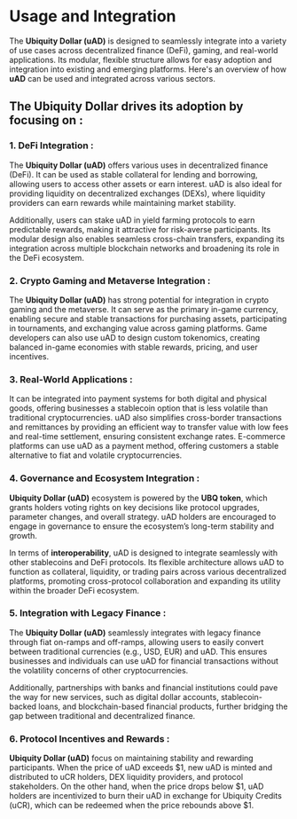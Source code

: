 # Usage and Integration

The **Ubiquity Dollar (uAD)** is designed to seamlessly integrate into a variety of use cases across decentralized finance (DeFi), gaming, and real-world applications. Its modular, flexible structure allows for easy adoption and integration into existing and emerging platforms. Here's an overview of how **uAD** can be used and integrated across various sectors.

## **The Ubiquity Dollar drives its adoption by focusing on :**

### 1. **DeFi Integration :**

The **Ubiquity Dollar (uAD)** offers various uses in decentralized finance (DeFi). It can be used as stable collateral for lending and borrowing, allowing users to access other assets or earn interest. uAD is also ideal for providing liquidity on decentralized exchanges (DEXs), where liquidity providers can earn rewards while maintaining market stability.&#x20;

Additionally, users can stake uAD in yield farming protocols to earn predictable rewards, making it attractive for risk-averse participants. Its modular design also enables seamless cross-chain transfers, expanding its integration across multiple blockchain networks and broadening its role in the DeFi ecosystem.

### 2. **Crypto Gaming and Metaverse Integration :**&#x20;

The **Ubiquity Dollar (uAD)** has strong potential for integration in crypto gaming and the metaverse. It can serve as the primary in-game currency, enabling secure and stable transactions for purchasing assets, participating in tournaments, and exchanging value across gaming platforms. Game developers can also use uAD to design custom tokenomics, creating balanced in-game economies with stable rewards, pricing, and user incentives.

### 3. **Real-World Applications :**&#x20;

It can be integrated into payment systems for both digital and physical goods, offering businesses a stablecoin option that is less volatile than traditional cryptocurrencies. uAD also simplifies cross-border transactions and remittances by providing an efficient way to transfer value with low fees and real-time settlement, ensuring consistent exchange rates. E-commerce platforms can use uAD as a payment method, offering customers a stable alternative to fiat and volatile cryptocurrencies.

### 4. **Governance and Ecosystem Integration :**&#x20;

**Ubiquity Dollar (uAD)** ecosystem is powered by the **UBQ token**, which grants holders voting rights on key decisions like protocol upgrades, parameter changes, and overall strategy. uAD holders are encouraged to engage in governance to ensure the ecosystem’s long-term stability and growth.

In terms of **interoperability**, uAD is designed to integrate seamlessly with other stablecoins and DeFi protocols. Its flexible architecture allows uAD to function as collateral, liquidity, or trading pairs across various decentralized platforms, promoting cross-protocol collaboration and expanding its utility within the broader DeFi ecosystem.

### 5. **Integration with Legacy Finance :** &#x20;

The **Ubiquity Dollar (uAD)** seamlessly integrates with legacy finance through fiat on-ramps and off-ramps, allowing users to easily convert between traditional currencies (e.g., USD, EUR) and uAD. This ensures businesses and individuals can use uAD for financial transactions without the volatility concerns of other cryptocurrencies.&#x20;

Additionally, partnerships with banks and financial institutions could pave the way for new services, such as digital dollar accounts, stablecoin-backed loans, and blockchain-based financial products, further bridging the gap between traditional and decentralized finance.

### 6. **Protocol Incentives and Rewards :**&#x20;

**Ubiquity Dollar (uAD)** focus on maintaining stability and rewarding participants. When the price of uAD exceeds $1, new uAD is minted and distributed to uCR holders, DEX liquidity providers, and protocol stakeholders. On the other hand, when the price drops below $1, uAD holders are incentivized to burn their uAD in exchange for Ubiquity Credits (uCR), which can be redeemed when the price rebounds above $1.

